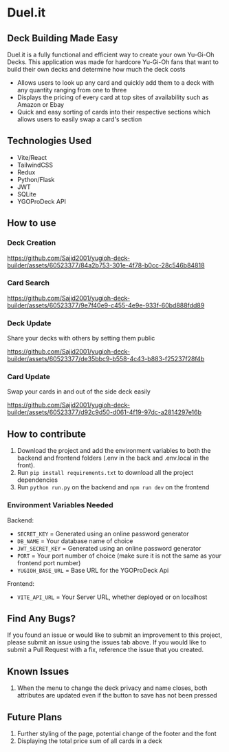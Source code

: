 # Duel.it

## Deck Building Made Easy

Duel.it is a fully functional and efficient way to create your own Yu-Gi-Oh Decks. This application was made for hardcore Yu-Gi-Oh fans that want to build their own decks and determine how much the deck costs

* Allows users to look up any card and quickly add them to a deck with any quantity ranging from one to three
* Displays the pricing of every card at top sites of availability such as Amazon or Ebay
* Quick and easy sorting of cards into their respective sections which allows users to easily swap a card's section

## Technologies Used
* Vite/React
* TailwindCSS
* Redux
* Python/Flask
* JWT
* SQLite
* YGOProDeck API

## How to use

### Deck Creation

https://github.com/Sajid2001/yugioh-deck-builder/assets/60523377/84a2b753-301e-4f78-b0cc-28c546b84818

### Card Search

https://github.com/Sajid2001/yugioh-deck-builder/assets/60523377/9e7f40e9-c455-4e9e-933f-60bd888fdd89

### Deck Update

Share your decks with others by setting them public

https://github.com/Sajid2001/yugioh-deck-builder/assets/60523377/de35bbc9-b558-4c43-b883-f25237f28f4b

### Card Update

Swap your cards in and out of the side deck easily

https://github.com/Sajid2001/yugioh-deck-builder/assets/60523377/d92c9d50-d061-4f19-97dc-a2814297e16b

## How to contribute
1. Download the project and add the environment variables to both the backend and frontend folders (.env in the back and .env.local in the front).
2. Run ```pip install requirements.txt``` to download all the project dependencies
3. Run ```python run.py``` on the backend and ```npm run dev``` on the frontend

### Environment Variables Needed

Backend:
* ```SECRET_KEY``` = Generated using an online password generator
* ```DB_NAME``` = Your database name of choice
* ```JWT_SECRET_KEY``` = Generated using an online password generator
* ```PORT``` = Your port number of choice (make sure it is not the same as your frontend port number)
* ```YUGIOH_BASE_URL``` = Base URL for the YGOProDeck Api 

Frontend:
* ```VITE_API_URL``` = Your Server URL, whether deployed or on localhost

## Find Any Bugs?

If you found an issue or would like to submit an improvement to this project, please submit an issue using the issues tab above. If you would like to submit a Pull Request with a fix, reference the issue that you created.

## Known Issues
1. When the menu to change the deck privacy and name closes, both attributes are updated even if the button to save has not been pressed

## Future Plans
1. Further styling of the page, potential change of the footer and the font
2. Displaying the total price sum of all cards in a deck
